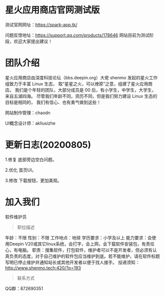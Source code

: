 # 星火应用商店官网测试版
测试官网网址：https://spark-app.tk/

问题反馈地址：https://support.qq.com/products/178646 网站目前为测试阶段，欢迎大家提出建议！

# 团队介绍
星火应用商店由深度科技论坛（bbs.deepin.org）大佬 shenmo 发起的星火工作组致力于丰富 Linux 生态，
取“星星之火，可以燎原”之意，组建了星火应用商店。
我们是个年轻的团队，大部分成员是 00 后，有小学生，中学生，大学生，来自五湖四海。
尽管我们年龄不同，资历不同，但是我们努力建设 Linux 生态的目标是相同的，
我们有信心、也有勇气做到这些！

网站制作管理：chaodn

UI概念设计师：akliusizhe 

# 更新日志(20200805)
1.修复 底部旁边空白问题。

2.优化 首页UI。

3.修改 下载按钮，更加美观。
# 加入我们
软件维护员

> 职位描述

年龄：不限
性别：不限
工作地点：地球
学历要求：小学及以上
能力要求：会使用Deepin V20或其它linux系统，会打字，会上网，会下载软件安装包，有责任心，有电脑。
职责：搜集软件，打包软件，维护者可以不是开发者，但必须有认真负责的态度，对于自己维护的软件包应当维护到底。若不能维护，请在软件标题写明已停止维护并通知站长或其他开发者以便于找人接手。
投递须知：http://www.shenmo.tech:420/?p=193
>联系方式

QQ群：872690351
